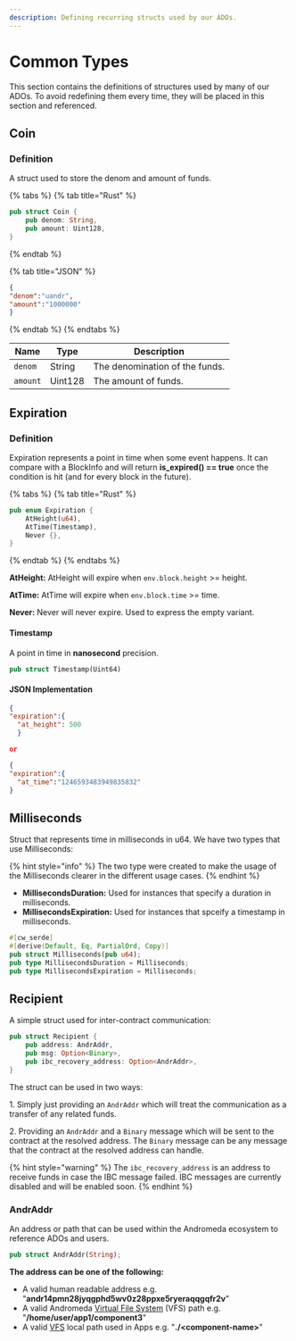 ```yaml
---
description: Defining recurring structs used by our ADOs.
---
```


# Common Types

This section contains the definitions of structures used by many of our ADOs. To avoid redefining them every time, they will be placed in this section and referenced.&#x20;

## Coin

### Definition <a href="#definition" id="definition"></a>

A struct used to store the denom and amount of funds.

{% tabs %}
{% tab title="Rust" %}
```rust
pub struct Coin {
    pub denom: String,
    pub amount: Uint128,
}
```
{% endtab %}

{% tab title="JSON" %}
```json
{
"denom":"uandr",
"amount":"1000000"
}
```
{% endtab %}
{% endtabs %}

| Name     | Type    | Description                    |
| -------- | ------- | ------------------------------ |
| `denom`  | String  | The denomination of the funds. |
| `amount` | Uint128 | The amount of funds.           |

## Expiration

### Definition

Expiration represents a point in time when some event happens. It can compare with a BlockInfo and will return **is\_expired() == true** once the condition is hit (and for every block in the future).

{% tabs %}
{% tab title="Rust" %}
```rust
pub enum Expiration {
    AtHeight(u64),
    AtTime(Timestamp),
    Never {},
}
```
{% endtab %}
{% endtabs %}

**AtHeight:** AtHeight will expire when `env.block.height` >= height.

**AtTime:** AtTime will expire when `env.block.time` >= time.

**Never:** Never will never expire. Used to express the empty variant.

#### Timestamp

A point in time in **nanosecond** precision.

```rust
pub struct Timestamp(Uint64)
```

#### JSON Implementation

```json
{
"expiration":{
  "at_height": 500
  }

or

{
"expiration":{
  "at_time":"1246593483949835832"
}
```

## Milliseconds

Struct that represents time in milliseconds in u64. We have two types that use Milliseconds:

{% hint style="info" %}
The two type were created to make the usage of the Milliseconds clearer in the different usage cases.&#x20;
{% endhint %}

* **MillisecondsDuration:** Used for instances that specify a duration in milliseconds.
* **MillisecondsExpiration:** Used for instances that spceify a timestamp in milliseconds.

```rust
#[cw_serde]
#[derive(Default, Eq, PartialOrd, Copy)]
pub struct Milliseconds(pub u64);
pub type MillisecondsDuration = Milliseconds;
pub type MillisecondsExpiration = Milliseconds;
```

## Recipient

A simple struct used for inter-contract communication:

```rust
pub struct Recipient {
    pub address: AndrAddr,
    pub msg: Option<Binary>,
    pub ibc_recovery_address: Option<AndrAddr>,
}
```

The struct can be used in two ways:

1\. Simply just providing an `AndrAddr` which will treat the communication as a transfer of any related funds.

&#x20;2\. Providing an `AndrAddr` and a `Binary` message which will be sent to the contract at the resolved address. The `Binary` message can be any message that the contract at the resolved address can handle.

{% hint style="warning" %}
The `ibc_recovery_address` is an address to receive funds in case the IBC message failed. IBC messages are currently disabled and will be enabled soon.&#x20;
{% endhint %}

### AndrAddr

An address or path that can be used within the Andromeda ecosystem to reference ADOs and users.

```rust
pub struct AndrAddr(String);
```

**The address can be one of the following:**

* A valid human readable address e.g. "**andr14pmn28jyqgphd5wv0z28ppxe5ryeraqqgqfr2v**"&#x20;
* A valid Andromeda [Virtual File System](../../platform-and-framework/andromeda-messaging-protocol/virtual-file-system.md) (VFS) path e.g. "**/home/user/app1/component3**"
* A valid [VFS](../../platform-and-framework/andromeda-messaging-protocol/virtual-file-system.md) local path used in Apps e.g. "**./\<component-name>**"
